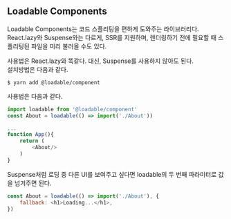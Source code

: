 ## Loadable Components

Loadable Components는 코드 스플리팅을 편하게 도와주는 라이브러리다.  
React.lazy와 Suspense와는 다르게, SSR를 지원하며, 렌더링하기 전에 필요할 때 스플리팅된 파일을 미리 불러올 수도 있다.

사용법은 React.lazy와 똑같다. 대신, Suspense를 사용하지 않아도 된다.  
설치방법은 다음과 같다.

```
$ yarn add @loadable/component
```

사용법은 다음과 같다.

```js
import loadable from '@loadable/component'
const About = loadable(() => import('./About'))

...
function App(){
    return (
        <About/>
    )
}
```

Suspense처럼 로딩 중 다른 UI를 보여주고 싶다면 loadable의 두 번째 파라미터로 값을 넘겨주면 된다.

```js
const About = loadable(() => import('./About'), {
	fallback: <h1>Loading...</h1>,
})
```
